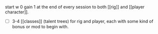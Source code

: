 start w 0
gain 1 at the end of every session to both [[rig]] and [[player character]].
- [ ] 3-4 [[classes]] (talent trees) for rig and player, each with some kind of bonus or mod to begin with.